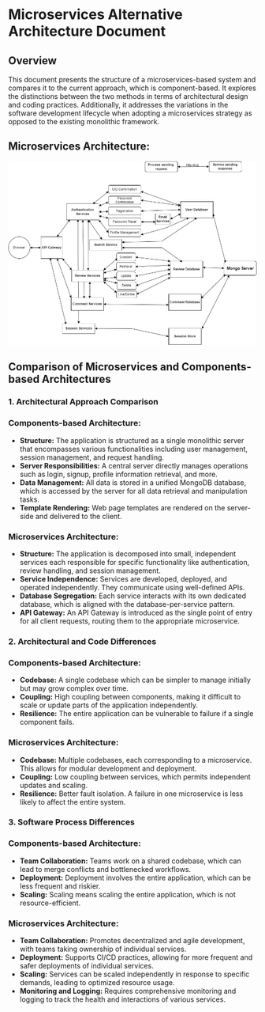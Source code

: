 # Microservices Alternative Architecture Document

## Overview
This document presents the structure of a microservices-based system and compares it to the current approach, which is component-based. It explores the distinctions between the two methods in terms of architectural design and coding practices. Additionally, it addresses the variations in the software development lifecycle when adopting a microservices strategy as opposed to the existing monolithic framework.


## Microservices Architecture:

![Microservices Architecture](images/Microservices-Architecture.png)

## Comparison of Microservices and Components-based Architectures

### 1. Architectural Approach Comparison

### Components-based Architecture:
- **Structure:** The application is structured as a single monolithic server that encompasses various functionalities including user management, session management, and request handling.
- **Server Responsibilities:** A central server directly manages operations such as login, signup, profile information retrieval, and more.
- **Data Management:** All data is stored in a unified MongoDB database, which is accessed by the server for all data retrieval and manipulation tasks.
- **Template Rendering:** Web page templates are rendered on the server-side and delivered to the client.

### Microservices Architecture:
- **Structure:** The application is decomposed into small, independent services each responsible for specific functionality like authentication, review handling, and session management.
- **Service Independence:** Services are developed, deployed, and operated independently. They communicate using well-defined APIs.
- **Database Segregation:** Each service interacts with its own dedicated database, which is aligned with the database-per-service pattern.
- **API Gateway:** An API Gateway is introduced as the single point of entry for all client requests, routing them to the appropriate microservice.

### 2. Architectural and Code Differences

### Components-based Architecture:
- **Codebase:** A single codebase which can be simpler to manage initially but may grow complex over time.
- **Coupling:** High coupling between components, making it difficult to scale or update parts of the application independently.
- **Resilience:** The entire application can be vulnerable to failure if a single component fails.

### Microservices Architecture:
- **Codebase:** Multiple codebases, each corresponding to a microservice. This allows for modular development and deployment.
- **Coupling:** Low coupling between services, which permits independent updates and scaling.
- **Resilience:** Better fault isolation. A failure in one microservice is less likely to affect the entire system.

### 3. Software Process Differences

### Components-based Architecture:
- **Team Collaboration:** Teams work on a shared codebase, which can lead to merge conflicts and bottlenecked workflows.
- **Deployment:** Deployment involves the entire application, which can be less frequent and riskier.
- **Scaling:** Scaling means scaling the entire application, which is not resource-efficient.

### Microservices Architecture:
- **Team Collaboration:** Promotes decentralized and agile development, with teams taking ownership of individual services.
- **Deployment:** Supports CI/CD practices, allowing for more frequent and safer deployments of individual services.
- **Scaling:** Services can be scaled independently in response to specific demands, leading to optimized resource usage.
- **Monitoring and Logging:** Requires comprehensive monitoring and logging to track the health and interactions of various services.
